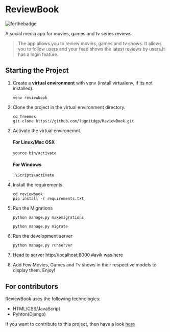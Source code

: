 # ReviewBook

![forthebadge](https://forthebadge.com/images/badges/made-with-python.svg)<br>

A social media app for movies, games and tv series reviews

> The app allows you to review movies, games and tv shows. It allows you to follow users and your feed shows the latest reviews by users.It has a login feature.

##  Starting the Project


1. Create a **virtual environment** with venv (install virtualenv, if its not installed).

    ```
    venv reviewbook

    ```

2. Clone the project in the virtual environment directory.

    ```
    cd freemex
    git clone https://github.com/lugnitdgp/ReviewBook.git

    ```

3. Activate the virtual environemnt.

    #### For Linux/Mac OSX   
    ```
    source bin/activate

    ```

    #### For Windows
    ```
    .\Scripts\activate

    ```

4. Install the requirements.

    ```
    cd reviewbook
    pip install -r requirements.txt

    ```


5. Run the Migrations
    ```
    python manage.py makemigrations

    python manage.py migrate

    ```
6. Run the development server
    ```
    python manage.py runserver

    ```
7. Head to server http://localhost:8000
#avik was here

8. Add Few Movies, Games and Tv shows in their respective models to display them. Enjoy!

## For contributors

ReviewBook uses the following technologies:

+ HTML/CSS/JavaScript
+ Pyhton(Django)

If you want to contribute to this project, then have a look [here](https://github.com/lugnitdgp/ReviewBook/blob/master/CONTRIBUTING.md)
